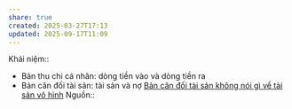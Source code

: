 ```yaml
---
share: true
created: 2025-03-27T17:13
updated: 2025-09-17T11:09
---
```

Khái niệm:: 
- Bản thu chi cá nhân: dòng tiền vào và dòng tiền ra
- Bản cân đối tài sản: tài sản và nợ
[Bản cân đối tài sản không nói gì về tài sản vô hình](./B%E1%BA%A3n%20c%C3%A2n%20%C4%91%E1%BB%91i%20t%C3%A0i%20s%E1%BA%A3n%20kh%C3%B4ng%20n%C3%B3i%20g%C3%AC%20v%E1%BB%81%20t%C3%A0i%20s%E1%BA%A3n%20v%C3%B4%20h%C3%ACnh.md)
Nguồn:: 